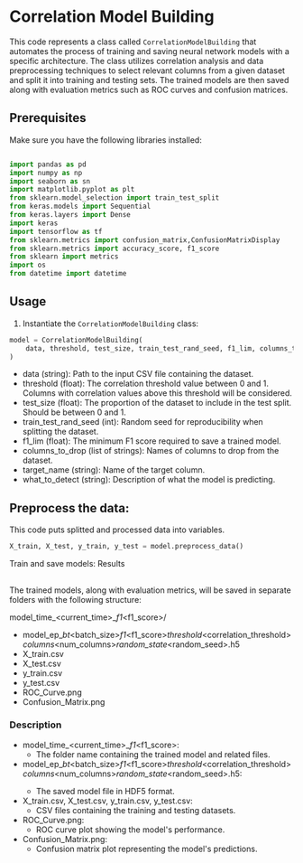 # Correlation Model Building

This code represents a class called `CorrelationModelBuilding` that automates the process of training and saving neural network models with a specific architecture. The class utilizes correlation analysis and data preprocessing techniques to select relevant columns from a given dataset and split it into training and testing sets. The trained models are then saved along with evaluation metrics such as ROC curves and confusion matrices.

## Prerequisites

Make sure you have the following libraries installed:
```python

import pandas as pd
import numpy as np
import seaborn as sn
import matplotlib.pyplot as plt
from sklearn.model_selection import train_test_split
from keras.models import Sequential
from keras.layers import Dense
import keras
import tensorflow as tf
from sklearn.metrics import confusion_matrix,ConfusionMatrixDisplay
from sklearn.metrics import accuracy_score, f1_score
from sklearn import metrics
import os
from datetime import datetime
```
## Usage

1. Instantiate the `CorrelationModelBuilding` class:
```python
model = CorrelationModelBuilding(
    data, threshold, test_size, train_test_rand_seed, f1_lim, columns_to_drop, target_name, what_to_detect
)
```
- data (string): Path to the input CSV file containing the dataset.
- threshold (float): The correlation threshold value between 0 and 1. Columns with correlation values above this threshold will be considered.
- test_size (float): The proportion of the dataset to include in the test split. Should be between 0 and 1.
- train_test_rand_seed (int): Random seed for reproducibility when splitting the dataset.
- f1_lim (float): The minimum F1 score required to save a trained model.
- columns_to_drop (list of strings): Names of columns to drop from the dataset.
- target_name (string): Name of the target column.
- what_to_detect (string): Description of what the model is predicting.

## Preprocess the data:
This code puts splitted and processed data into variables.
```python
X_train, X_test, y_train, y_test = model.preprocess_data()
```

Train and save models:
Results




## 
The trained models, along with evaluation metrics, will be saved in separate folders with the following structure:

model_time_<current_time>__f1_<f1_score>/
  - model_ep_<epochs>_bt_<batch_size>_f1_<f1_score>_threshold_<correlation_threshold>_columns_<num_columns>_random_state_<random_seed>.h5
  - X_train.csv
  - X_test.csv
  - y_train.csv
  - y_test.csv
  - ROC_Curve.png
  - Confusion_Matrix.png
  ### Description 
    
    
- model_time_<current_time>__f1_<f1_score>: 
  - The folder name containing the trained model and related files.
- model_ep_<epochs>_bt_<batch_size>_f1_<f1_score>_threshold_<correlation_threshold>_columns_<num_columns>_random_state_<random_seed>.h5:
  - The saved model file in HDF5 format.
- X_train.csv, X_test.csv, y_train.csv, y_test.csv: 
  - CSV files containing the training and testing datasets.
- ROC_Curve.png:
  - ROC curve plot showing the model's performance.
- Confusion_Matrix.png:
  - Confusion matrix plot representing the model's predictions.
